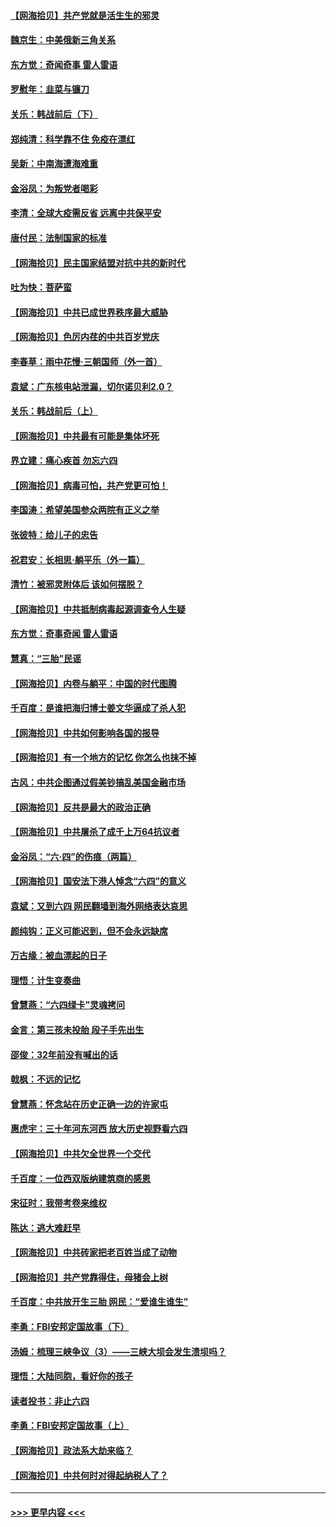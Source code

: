 #### [【网海拾贝】共产党就是活生生的邪灵](../pages/nsc993/n13036627.md?t=06231251) 
#### [魏京生：中美俄新三角关系](../pages/nsc993/n13035986.md?t=06231251) 
#### [东方觉：奇闻奇事 雷人雷语](../pages/nsc993/n13035878.md?t=06231251) 
#### [罗慰年：韭菜与镰刀](../pages/nsc993/n13034374.md?t=06231251) 
#### [关乐：韩战前后（下）](../pages/nsc993/n13034113.md?t=06231251) 
#### [郑纯清：科学靠不住 免疫在漂红](../pages/nsc993/n13034093.md?t=06231251) 
#### [吴新：中南海遭海难重](../pages/nsc993/n13034084.md?t=06231251) 
#### [金浴凤：为叛党者喝彩](../pages/nsc993/n13034058.md?t=06231251) 
#### [李清：全球大疫需反省 远离中共保平安](../pages/nsc993/n13033784.md?t=06231251) 
#### [唐付民：法制国家的标准](../pages/nsc993/n13032944.md?t=06231251) 
#### [【网海拾贝】民主国家结盟对抗中共的新时代](../pages/nsc993/n13031717.md?t=06231251) 
#### [吐为快：菩萨蛮](../pages/nsc993/n13030033.md?t=06231251) 
#### [【网海拾贝】中共已成世界秩序最大威胁](../pages/nsc993/n13028138.md?t=06231251) 
#### [【网海拾贝】色厉内荏的中共百岁党庆](../pages/nsc993/n13025582.md?t=06231251) 
#### [李春草：雨中花慢‧三朝国师（外一首）](../pages/nsc993/n13025567.md?t=06231251) 
#### [袁斌：广东核电站泄漏，切尔诺贝利2.0？](../pages/nsc993/n13025475.md?t=06231251) 
#### [关乐：韩战前后（上）](../pages/nsc993/n13025387.md?t=06231251) 
#### [【网海拾贝】中共最有可能是集体坏死](../pages/nsc993/n13023101.md?t=06231251) 
#### [界立建：痛心疾首 勿忘六四](../pages/nsc993/n13022339.md?t=06231251) 
#### [【网海拾贝】病毒可怕，共产党更可怕！](../pages/nsc993/n13020728.md?t=06231251) 
#### [李国涛：希望美国参众两院有正义之举](../pages/nsc993/n13020674.md?t=06231251) 
#### [张彼特：给儿子的忠告](../pages/nsc993/n13018934.md?t=06231251) 
#### [祝君安：长相思‧躺平乐（外一篇）](../pages/nsc993/n13018923.md?t=06231251) 
#### [清竹：被邪灵附体后 该如何摆脱？](../pages/nsc993/n13018877.md?t=06231251) 
#### [【网海拾贝】中共抵制病毒起源调查令人生疑](../pages/nsc993/n13017785.md?t=06231251) 
#### [东方觉：奇事奇闻 雷人雷语](../pages/nsc993/n13017577.md?t=06231251) 
#### [慧真：“三胎”民谣](../pages/nsc993/n13017394.md?t=06231251) 
#### [【网海拾贝】内卷与躺平：中国的时代图腾](../pages/nsc993/n13016128.md?t=06231251) 
#### [千百度：是谁把海归博士姜文华逼成了杀人犯](../pages/nsc993/n13015218.md?t=06231251) 
#### [【网海拾贝】中共如何影响各国的报导](../pages/nsc993/n13012599.md?t=06231251) 
#### [【网海拾贝】有一个地方的记忆 你怎么也抹不掉](../pages/nsc993/n13009802.md?t=06231251) 
#### [古风：中共企图通过假美钞搞乱美国金融市场](../pages/nsc993/n13009626.md?t=06231251) 
#### [【网海拾贝】反共是最大的政治正确](../pages/nsc993/n13007051.md?t=06231251) 
#### [【网海拾贝】中共屠杀了成千上万64抗议者](../pages/nsc993/n13002713.md?t=06231251) 
#### [金浴凤：“六·四”的伤痕（两篇）](../pages/nsc993/n13001719.md?t=06231251) 
#### [【网海拾贝】国安法下港人悼念“六四”的意义](../pages/nsc993/n13001039.md?t=06231251) 
#### [袁斌：又到六四 网民翻墙到海外网络表达哀思](../pages/nsc993/n13000995.md?t=06231251) 
#### [颜纯钩：正义可能迟到，但不会永远缺席](../pages/nsc993/n13000920.md?t=06231251) 
#### [万古缘：被血漂起的日子](../pages/nsc993/n13000914.md?t=06231251) 
#### [理悟：计生变奏曲](../pages/nsc993/n13000414.md?t=06231251) 
#### [曾慧燕：“六四绿卡”灵魂拷问](../pages/nsc993/n13000277.md?t=06231251) 
#### [金言：第三孩未投胎 段子手先出生](../pages/nsc993/n13000215.md?t=06231251) 
#### [邵俊：32年前没有喊出的话](../pages/nsc993/n13000181.md?t=06231251) 
#### [戟枫：不远的记忆](../pages/nsc993/n13000121.md?t=06231251) 
#### [曾慧燕：怀念站在历史正确一边的许家屯](../pages/nsc993/n13000073.md?t=06231251) 
#### [惠虎宇：三十年河东河西 放大历史视野看六四](../pages/nsc993/n13000018.md?t=06231251) 
#### [【网海拾贝】中共欠全世界一个交代](../pages/nsc993/n12998706.md?t=06231251) 
#### [千百度：一位西双版纳建筑商的感恩](../pages/nsc993/n12998487.md?t=06231251) 
#### [宋征时：我带考卷来维权](../pages/nsc993/n12994088.md?t=06231251) 
#### [陈达：逃大难赶早](../pages/nsc993/n12993569.md?t=06231251) 
#### [【网海拾贝】中共砖家把老百姓当成了动物](../pages/nsc993/n12993483.md?t=06231251) 
#### [【网海拾贝】共产党靠得住，母猪会上树](../pages/nsc993/n12990730.md?t=06231251) 
#### [千百度：中共放开生三胎 网民：“爱谁生谁生”](../pages/nsc993/n12990644.md?t=06231251) 
#### [李勇：FBI安邦定国故事（下）](../pages/nsc993/n12987854.md?t=06231251) 
#### [汤姆：梳理三峡争议（3）——三峡大坝会发生溃坝吗？](../pages/nsc993/n12989806.md?t=06231251) 
#### [理悟：大陆同胞，看好你的孩子](../pages/nsc993/n12989778.md?t=06231251) 
#### [读者投书：非止六四](../pages/nsc993/n12989673.md?t=06231251) 
#### [李勇：FBI安邦定国故事（上）](../pages/nsc993/n12987749.md?t=06231251) 
#### [【网海拾贝】政法系大劫来临？](../pages/nsc993/n12987596.md?t=06231251) 
#### [【网海拾贝】中共何时对得起纳税人了？](../pages/nsc993/n12985578.md?t=06231251) 

----
#### [ >>> 更早内容 <<< ](../indexes/nsc993-earlier.md)
